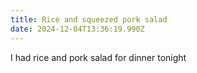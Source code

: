 ```yaml
---
title: Rice and squeezed pork salad
date: 2024-12-04T13:36:19.990Z
---
```


I had rice and pork salad for dinner tonight
